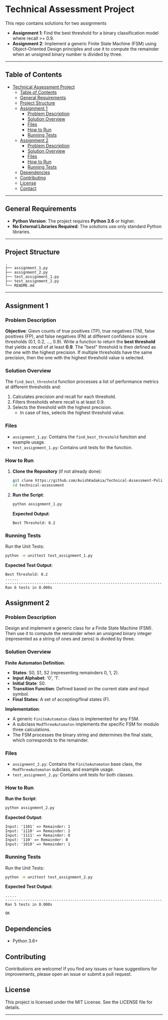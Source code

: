 
# Technical Assessment Project

This repo contains solutions for two assignments
- **Assignment 1**: Find the best threshold for a binary classification model where recall >= 0.9.
- **Assignment 2**: Implement a generic Finite State Machine (FSM) using Object-Oriented Design principles and use it to compute the remainder when an unsigned binary number is divided by three. 

---

## Table of Contents

- [Technical Assessment Project](#technical-assessment-project)
  - [Table of Contents](#table-of-contents)
  - [General Requirements](#general-requirements)
  - [Project Structure](#project-structure)
  - [Assignment 1](#assignment-1)
    - [Problem Description](#problem-description)
    - [Solution Overview](#solution-overview)
    - [Files](#files)
    - [How to Run](#how-to-run)
    - [Running Tests](#running-tests)
  - [Assignment 2](#assignment-2)
    - [Problem Description](#problem-description-1)
    - [Solution Overview](#solution-overview-1)
    - [Files](#files-1)
    - [How to Run](#how-to-run-1)
    - [Running Tests](#running-tests-1)
  - [Dependencies](#dependencies)
  - [Contributing](#contributing)
  - [License](#license)
  - [Contact](#contact)

---

## General Requirements

- **Python Version**: The project requires **Python 3.6** or higher.
- **No External Libraries Required**: The solutions use only standard Python libraries.

---

## Project Structure

```
. 
├── assignment_1.py 
├── assignment_2.py 
├── test_assignment_1.py 
├── test_assignment_2.py 
└── README.md
```

---

## Assignment 1

### Problem Description


**Objective**: Gievn counts of true positives (TP), true negatives (TN), false positives (FP), and false negatives (FN) at different confidence score thresholds (0.1, 0.2, ..., 0.9). Write a function to return the **best threshold** that yields a recall of at least **0.9**. The "best" threshold is then defined as the one with the highest precision. If multiple thresholds have the same precision, then the one with the highest threshold value is selected.

### Solution Overview

The `find_best_threshold` function processes a list of performance metrics at different thresholds and:

1. Calculates precision and recall for each threshold.
2. Filters thresholds where recall is at least 0.9.
3. Selects the threshold with the highest precision.
   - In case of ties, selects the highest threshold value.

### Files

- `assignment_1.py`: Contains the `find_best_threshold` function and example usage.
- `test_assignment_1.py`: Contains unit tests for the function.

### How to Run

1. **Clone the Repository** (if not already done):

   ```bash
   git clone https://github.com/AvishKadakia/Technical-Assessment-Policy-Reporter.git
   cd technical-assessment
   ```

2. **Run the Script**:

   ```bash
   python assignment_1.py
   ```

   **Expected Output**:

   ```
   Best Threshold: 0.2
   ```

### Running Tests

Run the Unit Tests:

```bash
python -m unittest test_assignment_1.py
```

**Expected Test Output**:

```
Best Threshold: 0.2
......
----------------------------------------------------------------------
Ran 6 tests in 0.000s
```

## Assignment 2

### Problem Description

Design and implement a generic class for a Finite State Machine (FSM). Then use it to compute the remainder when an unsigned binary integer (represented as a string of ones and zeros) is divided by three.


### Solution Overview

**Finite Automaton Definition**:

- **States**: S0, S1, S2 (representing remainders 0, 1, 2).
- **Input Alphabet**: '0', '1'.
- **Initial State**: S0.
- **Transition Function**: Defined based on the current state and input symbol.
- **Final States**: A set of accepting/final states (F).
  
**Implementation**:

- A generic `FiniteAutomaton` class is implemented for any FSM.
- A subclass `ModThreeAutomaton` implements the specific FSM for modulo three calculations.
- The FSM processes the binary string and determines the final state, which corresponds to the remainder.

### Files

- `assignment_2.py`: Contains the `FiniteAutomaton` base class, the `ModThreeAutomaton` subclass, and example usage.
- `test_assignment_2.py`: Contains unit tests for both classes.

### How to Run

**Run the Script**:

```bash
python assignment_2.py
```

**Expected Output**:

```
Input: '1101' => Remainder: 1
Input: '1110' => Remainder: 2
Input: '1111' => Remainder: 0
Input: '110' => Remainder: 0
Input: '1010' => Remainder: 1
```

### Running Tests

Run the Unit Tests:

```bash
python -m unittest test_assignment_2.py
```

**Expected Test Output**:

```
.....
----------------------------------------------------------------------
Ran 5 tests in 0.000s

OK
```

## Dependencies

- Python 3.6+

## Contributing

Contributions are welcome! If you find any issues or have suggestions for improvements, please open an issue or submit a pull request.

## License

This project is licensed under the MIT License. See the LICENSE file for details.

---
